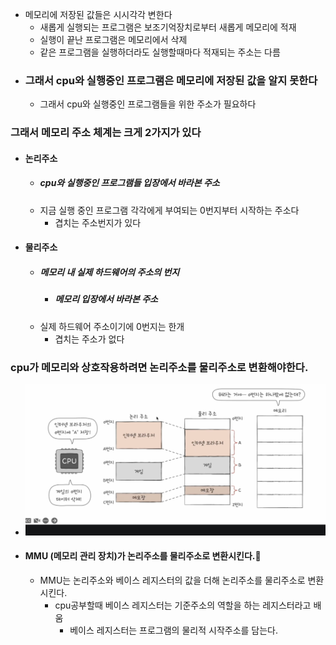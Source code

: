 
- 메모리에 저장된 값들은 시시각각 변한다
	- 새롭게 실행되는 프로그램은 보조기억장치로부터 새롭게 메모리에 적재
	- 실행이 끝난 프로그램은 메모리에서 삭제
	- 같은 프로그램을 실행하더라도 실행할때마다 적재되는 주소는 다름
- ### 그래서 cpu와 실행중인 프로그램은 메모리에 저장된 값을 알지 못한다
	- 그래서 cpu와 실행중인 프로그램들을 위한 주소가 필요하다

### 그래서 메모리 주소 체계는 크게 2가지가 있다 
- #### 논리주소
	- ##### cpu와 실행중인 프로그램들 입장에서 바라본 주소
	- 지금 실행 중인 프로그램 각각에게 부여되는 0번지부터 시작하는 주소다
		- 겹치는 주소번지가 있다
- #### 물리주소 
	- ##### 메모리 내 실제 하드웨어의 주소의 번지
		- ##### 메모리 입장에서 바라본 주소
	- 실제 하드웨어 주소이기에 0번지는 한개
		- 겹치는 주소가 없다

### cpu가 메모리와 상호작용하려면 논리주소를 물리주소로 변환해야한다.
- ![](../picture/Screenshot_22.png)
- #### MMU (메모리 관리 장치)가 논리주소를 물리주소로 변환시킨다.
	- MMU는 논리주소와 베이스 레지스터의 값을 더해 논리주소를 물리주소로 변환시킨다.
		- cpu공부할때 베이스 레지스터는 기준주소의 역할을 하는 레지스터라고 배움
			- 베이스 레지스터는 프로그램의 물리적 시작주소를 담는다.

